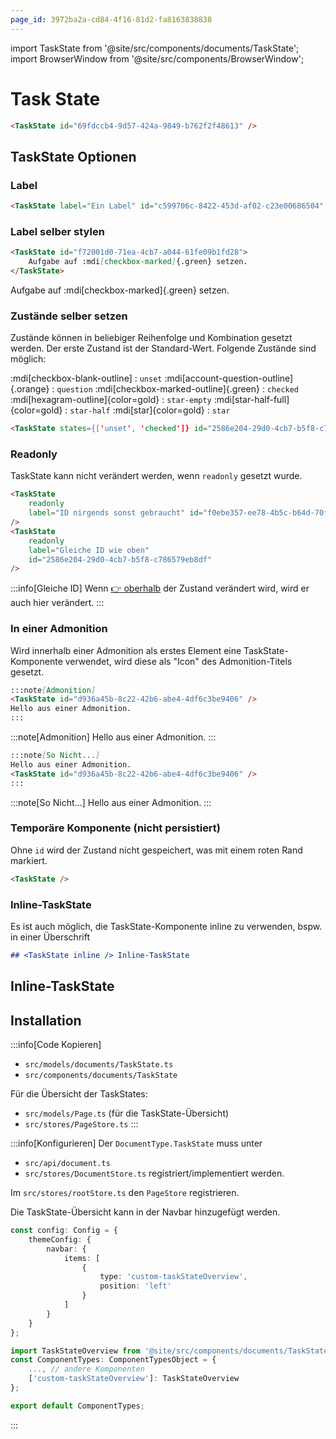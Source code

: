 ```yaml
---
page_id: 3972ba2a-cd84-4f16-81d2-fa8163838838
---
```

import TaskState from '@site/src/components/documents/TaskState';
import BrowserWindow from '@site/src/components/BrowserWindow';

# Task State

```md
<TaskState id="69fdccb4-9d57-424a-9849-b762f2f48613" />
```
<BrowserWindow>
<TaskState id="69fdccb4-9d57-424a-9849-b762f2f48613" />
</BrowserWindow>

## TaskState Optionen
### Label

```md
<TaskState label="Ein Label" id="c599706c-8422-453d-af02-c23e00686504" />
```
<BrowserWindow>
<TaskState label="Ein Label" id="c599706c-8422-453d-af02-c23e00686504" />
</BrowserWindow>

### Label selber stylen

```md
<TaskState id="f72001d0-71ea-4cb7-a044-61fe09b1fd28">
    Aufgabe auf :mdi[checkbox-marked]{.green} setzen.
</TaskState>
```

<BrowserWindow>
<TaskState id="f72001d0-71ea-4cb7-a044-61fe09b1fd28">
    Aufgabe auf :mdi[checkbox-marked]{.green} setzen.
</TaskState>
</BrowserWindow>

### Zustände selber setzen

Zustände können in beliebiger Reihenfolge und Kombination gesetzt werden. Der erste Zustand ist der Standard-Wert. Folgende Zustände sind möglich:

:mdi[checkbox-blank-outline]
: `unset`
:mdi[account-question-outline]{.orange}
: `question`
:mdi[checkbox-marked-outline]{.green}
: `checked`
:mdi[hexagram-outline]{color=gold}
: `star-empty`
:mdi[star-half-full]{color=gold}
: `star-half`
:mdi[star]{color=gold}
: `star`
```md
<TaskState states={['unset', 'checked']} id="2586e204-29d0-4cb7-b5f8-c786579eb8df"/>
```
<BrowserWindow>
<TaskState states={['unset', 'checked']} id="2586e204-29d0-4cb7-b5f8-c786579eb8df"/>
</BrowserWindow>

### Readonly

TaskState kann nicht verändert werden, wenn `readonly` gesetzt wurde.

```md
<TaskState 
    readonly 
    label="ID nirgends sonst gebraucht" id="f0ebe357-ee78-4b5c-b64d-70faf6c2f80b"
/>
<TaskState 
    readonly
    label="Gleiche ID wie oben"
    id="2586e204-29d0-4cb7-b5f8-c786579eb8df"
/>
```
<BrowserWindow>
<TaskState 
    readonly 
    label="ID nirgends sonst gebraucht" id="f0ebe357-ee78-4b5c-b64d-70faf6c2f80b"
/>
<TaskState 
    readonly
    label="Gleiche ID wie oben"
    id="2586e204-29d0-4cb7-b5f8-c786579eb8df"
/>
</BrowserWindow>


:::info[Gleiche ID]
Wenn [👉 oberhalb](#zustände-selber-setzen) der Zustand verändert wird, wird er auch hier verändert.
:::

### In einer Admonition
Wird innerhalb einer Admonition als erstes Element eine TaskState-Komponente verwendet, wird diese als "Icon" des Admonition-Titels gesetzt.

```md
:::note[Admonition]
<TaskState id="d936a45b-8c22-42b6-abe4-4df6c3be9406" />
Hello aus einer Admonition.
:::
```
<BrowserWindow>

:::note[Admonition]
<TaskState id="d936a45b-8c22-42b6-abe4-4df6c3be9406" />
Hello aus einer Admonition.
:::
</BrowserWindow>


```md
:::note[So Nicht...]
Hello aus einer Admonition.
<TaskState id="d936a45b-8c22-42b6-abe4-4df6c3be9406" />
:::
```
<BrowserWindow>
:::note[So Nicht...]
Hello aus einer Admonition.
<TaskState id="d936a45b-8c22-42b6-abe4-4df6c3be9406" />
:::
</BrowserWindow>


### Temporäre Komponente (nicht persistiert)

Ohne `id` wird der Zustand nicht gespeichert, was mit einem roten Rand markiert.

```md
<TaskState />
```
<BrowserWindow>
<TaskState />
</BrowserWindow>

### Inline-TaskState
Es ist auch möglich, die TaskState-Komponente inline zu verwenden, bspw. in einer Überschrift

```md
## <TaskState inline /> Inline-TaskState
```

<BrowserWindow>
<h2><TaskState inline id="a9a14ffa-3e6e-4288-b2c5-73499d85f4c6" /> Inline-TaskState</h2>
</BrowserWindow>

## Installation

:::info[Code Kopieren]
- `src/models/documents/TaskState.ts`
- `src/components/documents/TaskState`

Für die Übersicht der TaskStates:
- `src/models/Page.ts` (für die TaskState-Übersicht)
- `src/stores/PageStore.ts`
:::

:::info[Konfigurieren]
Der `DocumentType.TaskState` muss unter
- `src/api/document.ts`
- `src/stores/DocumentStore.ts`
registriert/implementiert werden.

Im `src/stores/rootStore.ts` den `PageStore` registrieren.

Die TaskState-Übersicht kann in der Navbar hinzugefügt werden.

```ts title="docusaurus.config.ts" {5-8}
const config: Config = {
    themeConfig: {
        navbar: {
            items: [
                {
                    type: 'custom-taskStateOverview',
                    position: 'left'
                }
            ]
        }
    }
};
```

```ts title="src/theme/NavbarItem/ComponentTypes.tsx" {1,4}
import TaskStateOverview from '@site/src/components/documents/TaskState/TaskStateOverview';
const ComponentTypes: ComponentTypesObject = {
    ..., // andere Komponenten
    ['custom-taskStateOverview']: TaskStateOverview
};

export default ComponentTypes;
```
:::
